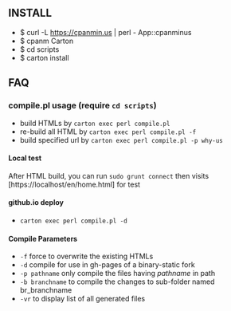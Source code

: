 ## INSTALL

* $ curl -L https://cpanmin.us | perl - App::cpanminus
* $ cpanm Carton
* $ cd scripts
* $ carton install

## FAQ

### compile.pl usage (require `cd scripts`)

 * build HTMLs by `carton exec perl compile.pl`
 * re-build all HTML by `carton exec perl compile.pl -f`
 * build specified url by `carton exec perl compile.pl -p why-us`

#### Local test

After HTML build, you can run `sudo grunt connect` then visits [https://localhost/en/home.html] for test

#### github.io deploy

* `carton exec perl compile.pl -d`


#### Compile Parameters

* `-f` force to overwrite the existing HTMLs
* `-d` compile for use in gh-pages of a binary-static fork
* `-p pathname` only compile the files having *pathname* in path
* `-b branchname` to compile the changes to sub-folder named br_branchname
* `-vr` to display list of all generated files
